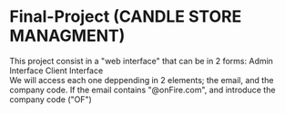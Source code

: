 # Final-Project  (CANDLE STORE MANAGMENT)
This project consist in a "web interface" that can be in 2 forms:
Admin Interface
Client Interface  
We will access each one deppending in 2 elements; the email, and the company code.
If the email contains "@onFire.com", and introduce the company code ("OF") 
